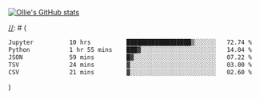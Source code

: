 <!--
**icedpanda/icedpanda** is a ✨ _special_ ✨ repository because its `README.md` (this file) appears on your GitHub profile.

Here are some ideas to get you started:

- 🔭 I’m currently working on ...
- 🌱 I’m currently learning ...
- 👯 I’m looking to collaborate on ...
- 🤔 I’m looking for help with ...
- 💬 Ask me about ...
- 📫 How to reach me: ...
- 😄 Pronouns: ...
- ⚡ Fun fact: ...
-->
[![Ollie's GitHub stats](https://github-readme-stats-icedpanda.vercel.app/api?username=icedpanda&count_private=true&show_icons=true)](https://github.com/icedpanda)

[//]: # (---)

[//]: # (📊 **This week I spent my time on:**)

[//]: # (<!--START_SECTION:waka-->

```txt
Jupyter          10 hrs          ██████████████████▒░░░░░░   72.74 %
Python           1 hr 55 mins    ███▓░░░░░░░░░░░░░░░░░░░░░   14.04 %
JSON             59 mins         █▓░░░░░░░░░░░░░░░░░░░░░░░   07.22 %
TSV              24 mins         ▓░░░░░░░░░░░░░░░░░░░░░░░░   03.00 %
CSV              21 mins         ▓░░░░░░░░░░░░░░░░░░░░░░░░   02.60 %
```

<!--END_SECTION:waka-->)
